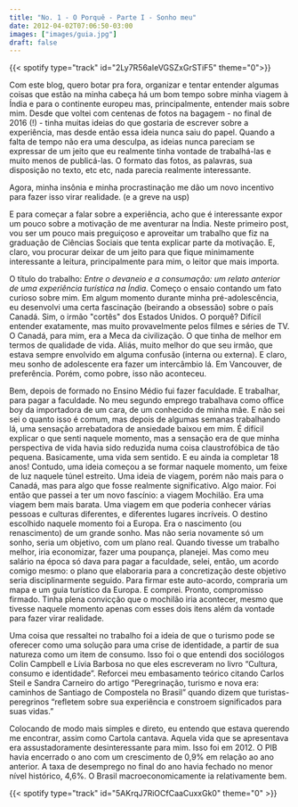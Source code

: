 ```yaml
---
title: "No. 1 - O Porquê - Parte I - Sonho meu"
date: 2012-04-02T07:06:50-03:00
images: ["images/guia.jpg"]
draft: false
---
```


{{< spotify type="track" id="2Ly7R56aIeVGSZxGrSTiF5" theme="0">}}

Com este blog, quero botar pra fora, organizar e tentar entender algumas coisas que estão na minha cabeça há um bom tempo sobre minha viagem à Índia e para o continente europeu mas, principalmente, entender mais sobre mim. Desde que voltei com centenas de fotos na bagagem - no final de 2016 (!) - tinha muitas ideias do que gostaria de escrever sobre a experiência, mas desde então essa ideia nunca saiu do papel. Quando a falta de tempo não era uma desculpa, as ideias nunca pareciam se expressar de um jeito que eu realmente tinha vontade de trabalhá-las e muito menos de publicá-las. O formato das fotos, as palavras, sua disposição no texto, etc etc, nada parecia realmente interessante.

Agora, minha insônia e minha procrastinação me dão um novo incentivo para fazer isso virar realidade. (e a greve na usp)

E para começar a falar sobre a experiência, acho que é interessante expor um pouco sobre a motivação de me aventurar na Índia. Neste primeiro post, vou ser um pouco mais preguiçoso e aproveitar um trabalho que fiz na graduação de Ciências Sociais que tenta explicar parte da motivação. E, claro, vou procurar deixar de um jeito para que fique minimamente interessante a leitura, principalmente para mim, o leitor que mais importa.

O título do trabalho: *Entre o devaneio e a consumação: um relato anterior de uma experiência turística na Índia*. Começo o ensaio contando um fato curioso sobre mim. Em algum momento durante minha pré-adolescência, eu desenvolvi uma certa fascinação (beirando a obsessão) sobre o país Canadá. Sim, o irmão "cortês" dos Estados Unidos. O porquê? Difícil entender exatamente, mas muito provavelmente pelos filmes e séries de TV. O Canadá, para mim, era a Meca da civilização. O que tinha de melhor em termos de qualidade de vida. Aliás, muito melhor do que seu irmão, que estava sempre envolvido em alguma confusão (interna ou externa). E claro, meu sonho de adolescente era fazer um intercâmbio lá. Em Vancouver, de preferência. Porém, como pobre, isso não aconteceu.

Bem, depois de formado no Ensino Médio fui fazer faculdade. E trabalhar, para pagar a faculdade. No meu segundo emprego trabalhava como office boy da importadora de um cara, de um conhecido de minha mãe. E não sei sei o quanto isso é comum, mas depois de algumas semanas trabalhando lá, uma sensação arrebatadora de ansiedade baixou em mim. É difícil explicar o que senti naquele momento, mas a sensação era de que minha perspectiva de vida havia sido reduzida numa coisa claustrofóbica de tão pequena. Basicamente, uma vida sem sentido. E eu ainda ia completar 18 anos! Contudo, uma ideia começou a se formar naquele momento, um feixe de luz naquele túnel estreito. Uma ideia de viagem, porém não mais para o Canadá, mas para algo que fosse realmente significativo. Algo maior. Foi então que passei a ter um novo fascínio: a viagem Mochilão. Era uma viagem bem mais barata. Uma viagem em que poderia conhecer várias pessoas e culturas diferentes, e diferentes lugares incríveis. O destino escolhido naquele momento foi a Europa. Era o nascimento (ou renascimento) de um grande sonho. Mas não seria novamente só um sonho, seria um objetivo, com um plano real. Quando tivesse um trabalho melhor, iria economizar, fazer uma poupança, planejei. Mas como meu salário na época só dava para pagar a faculdade, selei, então, um acordo comigo mesmo: o plano que elaboraria para a concretização deste objetivo seria disciplinarmente seguido. Para firmar este auto-acordo, compraria um mapa e um guia turístico da Europa. E comprei. Pronto, compromisso firmado. Tinha plena convicção que o mochilão iria acontecer, mesmo que tivesse naquele momento apenas com esses dois itens além da vontade para fazer virar realidade.

Uma coisa que ressaltei no trabalho foi a ideia de que o turismo pode se oferecer como uma solução para uma crise de identidade, a partir de sua natureza como um item de consumo. Isso foi o que entendi dos sociólogos Colin Campbell e Lívia Barbosa no que eles escreveram no livro “Cultura, consumo e identidade”. Reforcei meu embasamento teórico citando Carlos Steil e Sandra Carneiro do artigo “Peregrinação, turismo e nova era: caminhos de Santiago de Compostela no Brasil” quando dizem que turistas-peregrinos “refletem sobre sua experiência e constroem significados para suas vidas.”

Colocando de modo mais simples e direto, eu entendo que estava querendo me encontrar, assim como Cartola cantava. Aquela vida que se apresentava era assustadoramente desinteressante para mim. Isso foi em 2012. O PIB havia encerrado o ano com um crescimento de 0,9% em relação ao ano anterior. A taxa de desemprego no final do ano havia fechado no menor nível histórico, 4,6%. O Brasil macroeconomicamente ia relativamente bem.

{{< spotify type="track" id="5AKrqJ7RiOCfCaaCuxxGk0" theme="0" >}}
